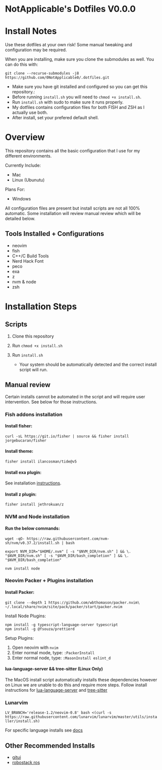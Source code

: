 # NotApplicable's Dotfiles V0.0.0

# Install Notes

Use these dotfiles at your own risk! Some manual tweaking and
configuration may be required.

When you are installing, make sure you clone the submodules as well.
You can do this with:

`git clone --recurse-submodules -j8 https://github.com/0NotApplicable0/.dotfiles.git`

- Make sure you have git installed and configured so you can get this repository.:
- Before running `install.sh` you will need to `chmod +x install.sh`.
- Run `install.sh` with sudo to make sure it runs properly.
- My dotfiles contains configuration files for both FISH and ZSH as I actually use both.
- After install, set your prefered default shell.

# Overview

This repository contains all the basic configuration that I use
for my different environments.

Currently Include:

- Mac
- Linux (Ubunutu)

Plans For:

- Windows

All configuration files are present but install scripts are not all
100% automatic. Some installation will review manual review which will
be detailed below.

## Tools Installed + Configurations

- neovim
- fish
- C++/C Build Tools
- Nerd Hack Font
- peco
- exa
- z
- nvm & node
- zsh

# Installation Steps

## Scripts

1. Clone this repository
2. Run `chmod +x install.sh`
3. Run `install.sh`

   - Your system should be automatically detected and the
     correct install script will run.

## Manual review

Certain installs cannot be automated in the script and will require user
intervention. See below for those instructions.

### Fish addons installation

#### Install fisher:

`curl -sL https://git.io/fisher | source && fisher install jorgebucaran/fisher`

#### Install theme:

`fisher install ilancosman/tide@v5`

#### Install exa plugin:

See installation [instructions](https://the.exa.website/install/linux).

#### Install z plugin:

`fisher install jethrokuan/z`

### NVM and Node installation

#### Run the below commands:

`wget -qO- https://raw.githubusercontent.com/nvm-sh/nvm/v0.37.2/install.sh | bash`

`export NVM_DIR="$HOME/.nvm"
  [ -s "$NVM_DIR/nvm.sh" ] && \. "$NVM_DIR/nvm.sh"
  [ -s "$NVM_DIR/bash_completion" ] && \. "$NVM_DIR/bash_completion"`

`nvm install node`

### Neovim Packer + Plugins installation

#### Install Packer:

`git clone --depth 1 https://github.com/wbthomason/packer.nvim\
 ~/.local/share/nvim/site/pack/packer/start/packer.nvim`

Install Node Plugins:

```
npm install -g typescript-language-server typescript
npm install -g @fsouza/prettierd
```

Setup Plugins:

1. Open neovim with `nvim`
2. Enter normal mode, type: `:PackerInstall`
3. Enter normal node, type: `:MasonInstall eslint_d`

#### lua-language-server && tree-sitter (Linux Only)

The MacOS install script automatically installs these dependencies
however on Linux we are unable to do this and require more steps.
Follow install instructions for [lua-language-server](https://github.com/sumneko/lua-language-server)
and [tree-sitter](https://github.com/tree-sitter/tree-sitter)

### Lunarvim

`LV_BRANCH='release-1.2/neovim-0.8' bash <(curl -s https://raw.githubusercontent.com/lunarvim/lunarvim/master/utils/installer/install.sh)`

For specific language installs see [docs](https://www.lunarvim.org/)

## Other Recommended Installs

- [gitui](https://github.com/extrawurst/gitui)
- [robostack ros](https://robostack.github.io/)
